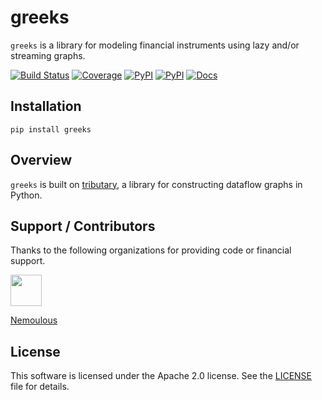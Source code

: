 # greeks
`greeks` is a library for modeling financial instruments using lazy and/or streaming graphs.

[![Build Status](https://github.com/timkpaine/greeks/workflows/Build%20Status/badge.svg?branch=main)](https://github.com/timkpaine/greeks/actions?query=workflow%3A%22Build+Status%22)
[![Coverage](https://codecov.io/gh/timkpaine/greeks/branch/main/graph/badge.svg)](https://codecov.io/gh/timkpaine/greeks)
[![PyPI](https://img.shields.io/pypi/l/greeks.svg)](https://pypi.python.org/pypi/greeks)
[![PyPI](https://img.shields.io/pypi/v/greeks.svg)](https://pypi.python.org/pypi/greeks)
[![Docs](https://img.shields.io/readthedocs/greeks.svg)](https://greeks.readthedocs.io)


## Installation

`pip install greeks`

## Overview
`greeks` is built on [tributary](https://github.com/timkpaine/tributary), a library for constructing dataflow graphs in Python.

## Support / Contributors
Thanks to the following organizations for providing code or financial support.


<a href="https://nemoulous.com"><img src="https://raw.githubusercontent.com/timkpaine/tributary/main/docs/img/nem.png" width="50"></a>

<a href="https://nemoulous.com">Nemoulous</a>

## License
This software is licensed under the Apache 2.0 license. See the [LICENSE](LICENSE) file for details.
